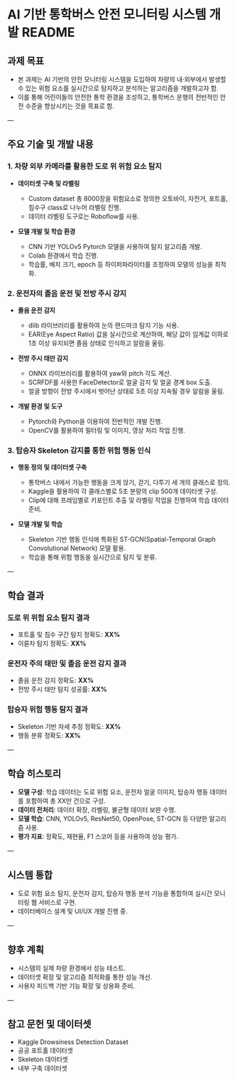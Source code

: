 # AI 기반 통학버스 안전 모니터링 시스템 개발 README

## 과제 목표
- 본 과제는 AI 기반의 안전 모니터링 시스템을 도입하여 차량의 내·외부에서 발생할 수 있는 위험 요소를 실시간으로 탐지하고 분석하는 알고리즘을 개발하고자 함. 
- 이를 통해 어린이들의 안전한 통학 환경을 조성하고, 통학버스 운행의 전반적인 안전 수준을 향상시키는 것을 목표로 함.

—

## 주요 기술 및 개발 내용

### 1. 차량 외부 카메라를 활용한 도로 위 위험 요소 탐지
- **데이터셋 구축 및 라벨링**
  - Custom dataset 총 8000장을 위험요소로 정의한 오토바이, 자전거, 포트홀, 침수구 class로 나누어 라벨링 진행.
  - 데이터 라벨링 도구로는 Roboflow를 사용.

- **모델 개발 및 학습 환경**
  - CNN 기반 YOLOv5 Pytorch 모델을 사용하여 탐지 알고리즘 개발.
  - Colab 환경에서 학습 진행.
  - 학습률, 배치 크기, epoch 등 하이퍼파라미터를 조정하여 모델의 성능을 최적화.

### 2. 운전자의 졸음 운전 및 전방 주시 감지
- **졸음 운전 감지**
  - dlib 라이브러리를 활용하여 눈의 랜드마크 탐지 기능 사용.
  - EAR(Eye Aspect Ratio) 값을 실시간으로 계산하여, 해당 값이 임계값 이하로 1초 이상 유지되면 졸음 상태로 인식하고 알람을 울림.

- **전방 주시 태만 감지**
  - ONNX 라이브러리를 활용하여 yaw와 pitch 각도 계산.
  - SCRFDF를 사용한 FaceDetector로 얼굴 감지 및 얼굴 경계 box 도출.
  - 얼굴 방향이 전방 주시에서 벗어난 상태로 5초 이상 지속될 경우 알람을 울림.

- **개발 환경 및 도구**
  - Pytorch와 Python을 이용하여 전반적인 개발 진행.
  - OpenCV를 활용하여 필터링 및 이미지, 영상 처리 작업 진행.

### 3. 탑승자 Skeleton 감지를 통한 위험 행동 인식
- **행동 정의 및 데이터셋 구축**
  - 통학버스 내에서 가능한 행동을 크게 앉기, 걷기, 다투기 세 개의 클래스로 정의.
  - Kaggle을 활용하여 각 클래스별로 5초 분량의 clip 500개 데이터셋 구성.
  - Clip에 대해 프레임별로 키포인트 추출 및 라벨링 작업을 진행하여 학습 데이터 준비.

- **모델 개발 및 학습**
  - Skeleton 기반 행동 인식에 특화된 ST-GCN(Spatial-Temporal Graph Convolutional Network) 모델 활용.
  - 학습을 통해 위험 행동을 실시간으로 탐지 및 분류.

—

## 학습 결과

### 도로 위 위험 요소 탐지 결과
- 포트홀 및 침수 구간 탐지 정확도: **XX%**
- 이륜차 탐지 정확도: **XX%**

### 운전자 주의 태만 및 졸음 운전 감지 결과
- 졸음 운전 감지 정확도: **XX%**
- 전방 주시 태만 탐지 성공률: **XX%**

### 탑승자 위험 행동 탐지 결과
- Skeleton 기반 자세 추정 정확도: **XX%**
- 행동 분류 정확도: **XX%**

—

## 학습 히스토리
- **모델 구성**: 학습 데이터는 도로 위험 요소, 운전자 얼굴 이미지, 탑승자 행동 데이터를 포함하여 총 XX만 건으로 구성.
- **데이터 전처리**: 데이터 확장, 라벨링, 불균형 데이터 보완 수행.
- **모델 학습**: CNN, YOLOv5, ResNet50, OpenPose, ST-GCN 등 다양한 알고리즘 사용.
- **평가 지표**: 정확도, 재현율, F1 스코어 등을 사용하여 성능 평가.

—

## 시스템 통합
- 도로 위험 요소 탐지, 운전자 감지, 탑승자 행동 분석 기능을 통합하여 실시간 모니터링 웹 서비스로 구현.
- 데이터베이스 설계 및 UI/UX 개발 진행 중.

—

## 향후 계획
- 시스템의 실제 차량 환경에서 성능 테스트.
- 데이터셋 확장 및 알고리즘 최적화를 통한 성능 개선.
- 사용자 피드백 기반 기능 확장 및 상용화 준비.

—

## 참고 문헌 및 데이터셋
- Kaggle Drowsiness Detection Dataset
- 공공 포트홀 데이터셋
- Skeleton 데이터셋
- 내부 구축 데이터셋
